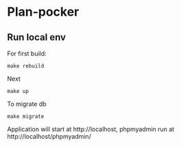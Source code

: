 # Plan-pocker

## Run local env
For first build:
```
make rebuild
```
Next 
```
make up
```
To migrate db
```
make migrate
``` 

Application will start at http://localhost, phpmyadmin run at http://localhost/phpmyadmin/